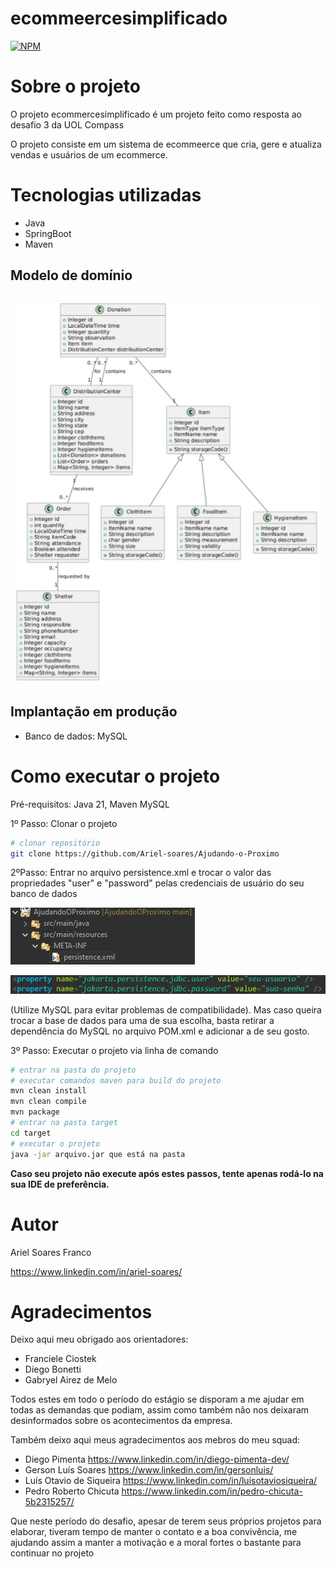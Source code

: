 # ecommeercesimplificado
[![NPM](https://img.shields.io/npm/l/react)](https://github.com/Ariel-soares/ecommercesimplificado/blob/main/LICENSE) 

# Sobre o projeto

O projeto ecommercesimplificado é um projeto feito como resposta ao desafio 3 da UOL Compass

O projeto consiste em um sistema de ecommeerce que cria, gere e atualiza vendas e usuários de um ecommerce.

# Tecnologias utilizadas
- Java
- SpringBoot
- Maven

## Modelo de domínio
![Modelo-De-Cominio](https://github.com/Ariel-soares/Ajudando-o-Proximo/blob/main/assets/domain-model.jpg)

## Implantação em produção
- Banco de dados: MySQL

# Como executar o projeto
Pré-requisitos: Java 21,
Maven
MySQL

1º Passo: Clonar o projeto

```bash
# clonar repositório
git clone https://github.com/Ariel-soares/Ajudando-o-Proximo
```

2ºPasso: Entrar no arquivo persistence.xml e trocar o valor das propriedades "user" e "password" pelas credenciais de usuário do seu banco de dados

![Persistence directory](https://github.com/Ariel-soares/Ajudando-o-Proximo/blob/main/assets/persistence-files.jpg)

![DB-credentials](https://github.com/Ariel-soares/Ajudando-o-Proximo/blob/main/assets/DB-credentials.jpg)

(Utilize MySQL para evitar problemas de compatibilidade).
Mas caso queira trocar a base de dados para uma de sua escolha, basta retirar a dependência do MySQL no arquivo POM.xml e adicionar a de seu gosto.

3º Passo: Executar o projeto via linha de comando

```bash
# entrar na pasta do projeto
# executar comandos maven para build do projeto
mvn clean install
mvn clean compile
mvn package
# entrar na pasta target
cd target
# executar o projeto
java -jar arquivo.jar que está na pasta
```
**Caso seu projeto não execute após estes passos, tente apenas rodá-lo na sua IDE de preferência.**

# Autor

Ariel Soares Franco

https://www.linkedin.com/in/ariel-soares/

# Agradecimentos

Deixo aqui meu obrigado aos orientadores:

- Franciele Ciostek
- Diego Bonetti
- Gabryel Airez de Melo

Todos estes em todo o período do estágio se disporam a me ajudar em todas as demandas que podiam, assim como também não nos deixaram desinformados sobre os acontecimentos da empresa.

Também deixo aqui meus agradecimentos aos mebros do meu squad:

- Diego Pimenta
  https://www.linkedin.com/in/diego-pimenta-dev/
- Gerson Luís Soares
  https://www.linkedin.com/in/gersonluis/
- Luís Otavio de Siqueira
  https://www.linkedin.com/in/luisotaviosiqueira/
- Pedro Roberto Chicuta
  https://www.linkedin.com/in/pedro-chicuta-5b2315257/

Que neste período do desafio, apesar de terem seus próprios projetos para elaborar, tiveram tempo de manter o contato e a boa convivência, me ajudando assim a manter a motivação e a moral fortes o bastante para continuar no projeto
